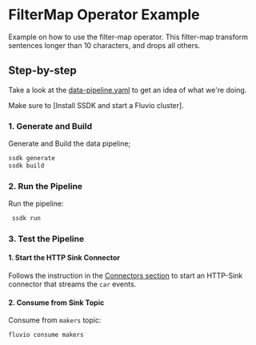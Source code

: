# FilterMap Operator Example

Example on how to use the filter-map operator. This filter-map transform sentences longer than 10 characters, and drops all others.

## Step-by-step

Take a look at the [data-pipeline.yaml](./data-pipeline.yaml) to get an idea of what we're doing.

Make sure to [Install SSDK and start a Fluvio cluster].

### 1. Generate and Build

Generate and Build the data pipeline;

```bash
ssdk generate
ssdk build
```

### 2. Run the Pipeline

Run the pipeline:

```bash
 ssdk run
```

### 3. Test the Pipeline

#### 1. Start the HTTP Sink Connector

Follows the instruction in the [Connectors section](connectors) to start an HTTP-Sink connector that streams the `car` events.


#### 2. Consume from Sink Topic

Consume from `makers` topic:

```bash
fluvio consume makers
```
